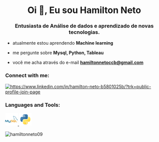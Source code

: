 <h1 align="center">Oi 👋, Eu sou Hamilton Neto</h1>
<h3 align="center">Entusiasta de Análise de dados e aprendizado de novas tecnologias.</h3>

- atualmente estou aprendendo **Machine learning**

- me pergunte sobre **Mysql, Python, Tableau**

- você me acha através do e-mail **hamiltonnetoccb@gmail.com**

<h3 align="left">Connect with me:</h3>
<p align="left">
<a href="https://linkedin.com/in/https://www.linkedin.com/in/hamilton-neto-b5801025b/?trk=public-profile-join-page" target="blank"><img align="center" src="https://raw.githubusercontent.com/rahuldkjain/github-profile-readme-generator/master/src/images/icons/Social/linked-in-alt.svg" alt="https://www.linkedin.com/in/hamilton-neto-b5801025b/?trk=public-profile-join-page" height="30" width="40" /></a>
</p>

<h3 align="left">Languages and Tools:</h3>
<p align="left"> <a href="https://www.mysql.com/" target="_blank" rel="noreferrer"> <img src="https://raw.githubusercontent.com/devicons/devicon/master/icons/mysql/mysql-original-wordmark.svg" alt="mysql" width="40" height="40"/> </a> <a href="https://www.python.org" target="_blank" rel="noreferrer"> <img src="https://raw.githubusercontent.com/devicons/devicon/master/icons/python/python-original.svg" alt="python" width="40" height="40"/> </a> </p>

<p><img align="center" src="https://github-readme-stats.vercel.app/api/top-langs?username=hamiltonneto09&show_icons=true&locale=en&layout=compact" alt="hamiltonneto09" /></p>
<!---
- 👋 Hi, I’m @hamiltoneto09
- 👀 I’m interested in ...
- 🌱 I’m currently learning ...
- 💞️ I’m looking to collaborate on ...
- 📫 How to reach me ...



You can click the Preview link to take a look at your changes.
--->
